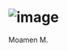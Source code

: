 # ![image](https://github.com/user-attachments/assets/068c3feb-3581-463b-8ee4-19a24050a277)
 Moamen M.
